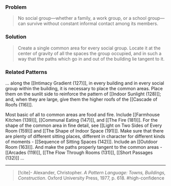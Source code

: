 ### Problem
>No social group—whether a family, a work group, or a school group—can survive without constant informal contact among its members.

### Solution
>Create a single common area for every social group. Locate it at the center of gravity of all the spaces the group occupied, and in such a way that the paths which go in and out of the building lie tangent to it.

### Related Patterns
... along the [[Intimacy Gradient (127)]], in every building and in every social group within the building, it is necessary to place the common areas. Place them on the sunlit side to reinforce the pattern of [[Indoor Sunlight (128)]]; and, when they are large, give them the higher roofs of the [[Cascade of Roofs (116)]].

Most basic of all to common areas are food and fire. Include [[Farmhouse Kitchen (139)]], [[Communal Eating (147)]], and [[The Fire (181)]]. For the shape of the common area in fine detail, see [[Light on Two Sides of Every Room (159)]] and [[The Shape of Indoor Space (191)]]. Make sure that there are plenty of different sitting places, different in character for different kinds of moments - [[Sequence of Sitting Spaces (142)]]. Include an [[Outdoor Room (163)]]. And make the paths properly tangent to the common areas - [[Arcades (119)]], [[The Flow Through Rooms (131)]], [[Short Passages (132)]] ...

---
> [!cite]- Alexander, Christopher. _A Pattern Language: Towns, Buildings, Construction_. Oxford University Press, 1977, p. 618.
> #high-confidence 
